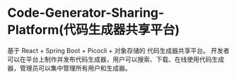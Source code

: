 # Code-Generator-Sharing-Platform(代码生成器共享平台)
基于 React + Spring Boot + Picocli + 对象存储的 代码生成器共享平台。
开发者可以在平台上制作并发布代码生成器，用户可以搜索、下载、在线使用代码生成器，管理员可以集中管理所有用户和生成器。
